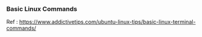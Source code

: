### Basic Linux Commands

Ref : https://www.addictivetips.com/ubuntu-linux-tips/basic-linux-terminal-commands/
